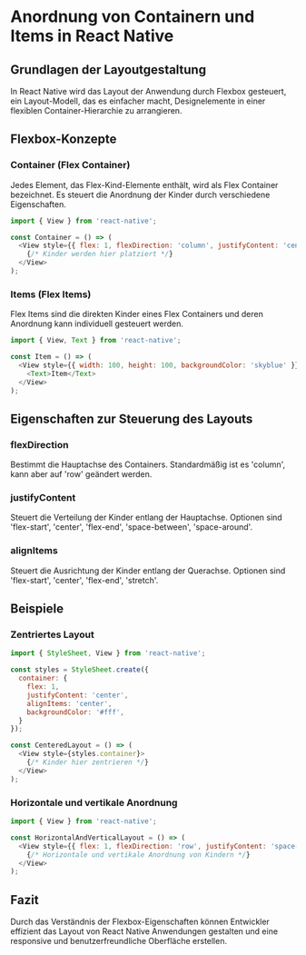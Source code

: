 
# Anordnung von Containern und Items in React Native

## Grundlagen der Layoutgestaltung

In React Native wird das Layout der Anwendung durch Flexbox gesteuert, ein Layout-Modell, das es einfacher macht, Designelemente in einer flexiblen Container-Hierarchie zu arrangieren.

## Flexbox-Konzepte

### Container (Flex Container)

Jedes Element, das Flex-Kind-Elemente enthält, wird als Flex Container bezeichnet. Es steuert die Anordnung der Kinder durch verschiedene Eigenschaften.

```javascript
import { View } from 'react-native';

const Container = () => (
  <View style={{ flex: 1, flexDirection: 'column', justifyContent: 'center', alignItems: 'center' }}>
    {/* Kinder werden hier platziert */}
  </View>
);
```

### Items (Flex Items)

Flex Items sind die direkten Kinder eines Flex Containers und deren Anordnung kann individuell gesteuert werden.

```javascript
import { View, Text } from 'react-native';

const Item = () => (
  <View style={{ width: 100, height: 100, backgroundColor: 'skyblue' }}>
    <Text>Item</Text>
  </View>
);
```

## Eigenschaften zur Steuerung des Layouts

### flexDirection

Bestimmt die Hauptachse des Containers. Standardmäßig ist es 'column', kann aber auf 'row' geändert werden.

### justifyContent

Steuert die Verteilung der Kinder entlang der Hauptachse. Optionen sind 'flex-start', 'center', 'flex-end', 'space-between', 'space-around'.

### alignItems

Steuert die Ausrichtung der Kinder entlang der Querachse. Optionen sind 'flex-start', 'center', 'flex-end', 'stretch'.

## Beispiele

### Zentriertes Layout

```javascript
import { StyleSheet, View } from 'react-native';

const styles = StyleSheet.create({
  container: {
    flex: 1,
    justifyContent: 'center',
    alignItems: 'center',
    backgroundColor: '#fff',
  }
});

const CenteredLayout = () => (
  <View style={styles.container}>
    {/* Kinder hier zentrieren */}
  </View>
);
```

### Horizontale und vertikale Anordnung

```javascript
import { View } from 'react-native';

const HorizontalAndVerticalLayout = () => (
  <View style={{ flex: 1, flexDirection: 'row', justifyContent: 'space-around', alignItems: 'center' }}>
    {/* Horizontale und vertikale Anordnung von Kindern */}
  </View>
);
```

## Fazit

Durch das Verständnis der Flexbox-Eigenschaften können Entwickler effizient das Layout von React Native Anwendungen gestalten und eine responsive und benutzerfreundliche Oberfläche erstellen.
